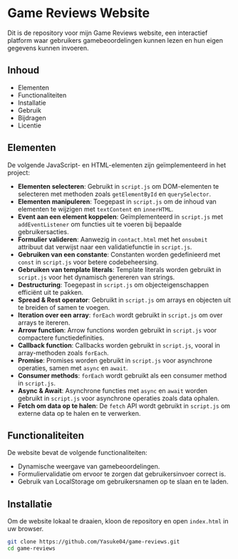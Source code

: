 # Game Reviews Website

Dit is de repository voor mijn Game Reviews website, een interactief platform waar gebruikers gamebeoordelingen kunnen lezen en hun eigen gegevens kunnen invoeren.

## Inhoud

- Elementen
- Functionaliteiten
- Installatie
- Gebruik
- Bijdragen
- Licentie

## Elementen

De volgende JavaScript- en HTML-elementen zijn geïmplementeerd in het project:

- **Elementen selecteren**: Gebruikt in `script.js` om DOM-elementen te selecteren met methoden zoals `getElementById` en `querySelector`.
- **Elementen manipuleren**: Toegepast in `script.js` om de inhoud van elementen te wijzigen met `textContent` en `innerHTML`.
- **Event aan een element koppelen**: Geïmplementeerd in `script.js` met `addEventListener` om functies uit te voeren bij bepaalde gebruikersacties.
- **Formulier valideren**: Aanwezig in `contact.html` met het `onsubmit` attribuut dat verwijst naar een validatiefunctie in `script.js`.
- **Gebruiken van een constante**: Constanten worden gedefinieerd met `const` in `script.js` voor betere codebeheersing.
- **Gebruiken van template literals**: Template literals worden gebruikt in `script.js` voor het dynamisch genereren van strings.
- **Destructuring**: Toegepast in `script.js` om objecteigenschappen efficiënt uit te pakken.
- **Spread & Rest operator**: Gebruikt in `script.js` om arrays en objecten uit te breiden of samen te voegen.
- **Iteration over een array**: `forEach` wordt gebruikt in `script.js` om over arrays te itereren.
- **Arrow function**: Arrow functions worden gebruikt in `script.js` voor compactere functiedefinities.
- **Callback function**: Callbacks worden gebruikt in `script.js`, vooral in array-methoden zoals `forEach`.
- **Promise**: Promises worden gebruikt in `script.js` voor asynchrone operaties, samen met `async` en `await`.
- **Consumer methods**: `forEach` wordt gebruikt als een consumer method in `script.js`.
- **Async & Await**: Asynchrone functies met `async` en `await` worden gebruikt in `script.js` voor asynchrone operaties zoals data ophalen.
- **Fetch om data op te halen**: De `fetch` API wordt gebruikt in `script.js` om externe data op te halen en te verwerken.

## Functionaliteiten

De website bevat de volgende functionaliteiten:
- Dynamische weergave van gamebeoordelingen.
- Formuliervalidatie om ervoor te zorgen dat gebruikersinvoer correct is.
- Gebruik van LocalStorage om gebruikersnamen op te slaan en te laden.

## Installatie

Om de website lokaal te draaien, kloon de repository en open `index.html` in uw browser.

```bash
git clone https://github.com/Yasuke04/game-reviews.git
cd game-reviews
